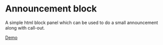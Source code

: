 # Announcement block

A simple html block panel which can be used to do a small announcement along with call-out.

[Demo](http://gayanvirajith.github.io/announcement-block)

